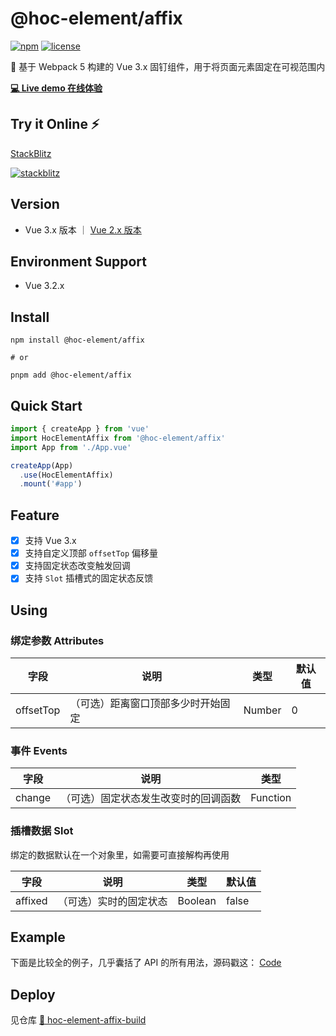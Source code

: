 # @hoc-element/affix

[![npm](https://img.shields.io/npm/v/@hoc-element/affix)](https://www.npmjs.com/package/@hoc-element/affix)
[![license](https://img.shields.io/npm/l/@hoc-element/affix)](https://github.com/pdsuwwz/hoc-element-affix/blob/main/LICENSE)

📌 基于 Webpack 5 构建的 Vue 3.x 固钉组件，用于将页面元素固定在可视范围内

**[💻 Live demo 在线体验](https://pdsuwwz.github.io/hoc-element-affix)** 


## Try it Online ⚡️

[StackBlitz](https://stackblitz.com/edit/github-vedset?file=src/views/ExampleAffix.vue)

[![stackblitz](https://developer.stackblitz.com/img/open_in_stackblitz.svg)](https://stackblitz.com/edit/github-vedset?file=src/views/ExampleAffix.vue)


## Version

* Vue 3.x 版本 ｜ [Vue 2.x 版本](https://github.com/pdsuwwz/hoc-element-affix/tree/vue2.0)



## Environment Support

* Vue 3.2.x

## Install

```shell
npm install @hoc-element/affix

# or

pnpm add @hoc-element/affix
```

## Quick Start

```js
import { createApp } from 'vue'
import HocElementAffix from '@hoc-element/affix'
import App from './App.vue'

createApp(App)
  .use(HocElementAffix)
  .mount('#app')
```

## Feature

- [x] 支持 Vue 3.x
- [x] 支持自定义顶部 `offsetTop` 偏移量
- [x] 支持固定状态改变触发回调
- [x] 支持 `Slot` 插槽式的固定状态反馈

## Using

### 绑定参数 Attributes

| 字段 | 说明 | 类型 | 默认值 |
| -------- | -------- | -------- | -------- |
| offsetTop | （可选）距离窗口顶部多少时开始固定 | Number | 0 |

### 事件 Events

| 字段 | 说明 | 类型 |
| -------- | -------- | -------- |
| change | （可选）固定状态发生改变时的回调函数 | Function |

### 插槽数据 Slot

绑定的数据默认在一个对象里，如需要可直接解构再使用

| 字段 | 说明 | 类型 | 默认值 |
| -------- | -------- | -------- | -------- |
| affixed | （可选）实时的固定状态 | Boolean | false |


## Example

下面是比较全的例子，几乎囊括了 API 的所有用法，源码戳这： [Code](https://github.com/pdsuwwz/hoc-element-affix/tree/main/example/src/views/ExampleAffix.vue )


## Deploy

见仓库 [📍  hoc-element-affix-build](https://github.com/pdsuwwz/hoc-element-affix-build)

